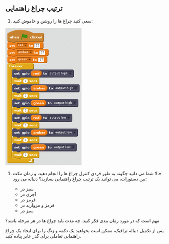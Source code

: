 ## ترتیب چراغ راهنمایی

1. سعی کنید چراغ ها را روشن و خاموش کنید:

![](images/scratch2-5.png)

1. حالا شما می دانید چگونه به طور فردی کنترل چراغ ها را انجام دهید، و زمان مکث بین دستورات، می توانید یک ترتیب چراغ راهنمایی بسازید؟ دنباله می رود:
    
    - سبز در
    - آجری در
    - قرمز در
    - قرمز و مروارید در
    - سبز در

مهم است که در مورد زمان بندی فکر کنید. چه مدت باید چراغ ها در هر مرحله باشد؟

پس از تکمیل دنباله ترافیک، ممکن است بخواهید یک دکمه و زنگ را برای ایجاد یک چراغ راهنمایی تعاملی برای گذر عابر پیاده کنید.